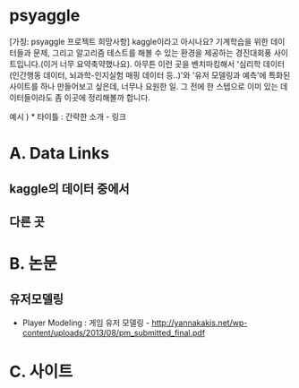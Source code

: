 # psyaggle

[가칭: psyaggle 프로젝트 희망사항] kaggle이라고 아시나요? 기계학습을 위한 데이터들과 문제, 그리고 알고리즘 테스트를 해볼 수 있는 환경을 제공하는 경진대회풍 사이트입니다.(이거 너무 요약축약했나요). 아무튼 이런 곳을 벤치마킹해서 '심리학 데이터(인간행동 데이터, 뇌과학-인지실험 매핑 데이터 등..)'와 '유저 모델링과 예측'에 특화된 사이트를 하나 만들어보고 싶은데, 너무나 요원한 일. 그 전에 한 스텝으로 이미 있는 데이터들이라도 좀 이곳에 정리해볼까 합니다. 

예시 )  * 타이틀 : 간략한 소개 - 링크


# A. Data Links


## kaggle의 데이터 중에서


## 다른 곳


# B. 논문

## 유저모델링

 * Player Modeling : 게임 유저 모델링 - http://yannakakis.net/wp-content/uploads/2013/08/pm_submitted_final.pdf
 

# C. 사이트
